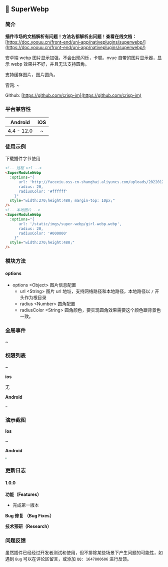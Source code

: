 ## 📌 SuperWebp

### 简介

**插件市场的文档解析有问题！方法名都解析出问题！查看在线文档：**[https://doc.yoouu.cn/front-end/uni-app/nativeplugins/superwebp/](https://doc.yoouu.cn/front-end/uni-app/nativeplugins/superwebp/)

安卓端 webp 图片显示加强，不会出现闪烁，卡顿。nvue 自带的图片显示器，显示 webp 效果并不好，并且无法支持圆角。

支持缓存图片，图片圆角。

官网: ~

Github: [https://github.com/crisp-im](https://github.com/crisp-im)

### 平台兼容性

|  Android   | iOS |
| :--------: | :-: |
| 4.4 - 12.0 |  ~  |

### 使用示例

下载插件字节使用

```html
<!-- 远程 url -->
<SuperModuleWebp
  :options="{
      url: 'http://facexiu.oss-cn-shanghai.aliyuncs.com/uploads/20220120/fe4ea886e623b6952133527759ad3f6d.webp',
      radius: 20,
      radiusColor: '#ffffff'
    }"
  style="width:270;height:480; margin-top: 10px;"
/>
<!-- 本地图片 -->
<SuperModuleWebp
  :options="{
      url: '/static/imgs/super-webp/girl-webp.webp',
      radius: 20,
      radiusColor: '#000000'
    }"
  style="width:270;height:480;"
/>
```

### 模块方法

#### options

- options <Object\> 图片信息配置
  - url <String\> 图片 url 地址，支持网络路径和本地路径，本地路径以 `/` 开头作为根目录
  - radius <Number\> 圆角配置
  - radiusColor <String\> 圆角颜色，要实现圆角效果需要这个颜色跟背景色一致。

### 全局事件

~

### 权限列表

~

**ios**

无

**Android**

```xml
~
```

### 演示截图

**Ios**

~

**Android**

<img src="https://static.yoouu.cn/imgs/doc/front-end/uni-app-nativeplugins/202203221053019.webp" style="zoom:33%;" />

### 更新日志

#### 1.0.0

**功能（Features）**

- 完成第一版本

**Bug 修复 （Bug Fixes）**

**技术预研（Research）**

### 问题反馈

虽然插件已经经过开发者测试和使用，但不排除某些场景下产生问题的可能性，如遇到 `Bug` 可以在评论区留言，或添加 `QQ: 1647800606` 进行反馈。
